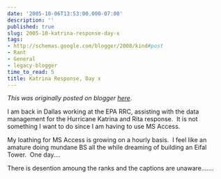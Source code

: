 ```yaml
---
date: '2005-10-06T13:53:00.000-07:00'
description: ''
published: true
slug: 2005-10-katrina-response-day-x
tags:
- http://schemas.google.com/blogger/2008/kind#post
- Rant
- General
- legacy-blogger
time_to_read: 5
title: Katrina Response, Day x
---
```


*This was originally posted on blogger [here](https://techshorts.blogspot.com/2005/10/katrina-response-day-x.html)*.

<p>I am back in Dallas working at the EPA RRC, assisting with the data management for the Hurricane Katrina and Rita response.&nbsp; It is not something I want to do since I am having to use MS Access.</p><p>My loathing for MS Access is growing on a hourly basis.&nbsp; I feel like an amature doing mundane BS all the while dreaming of building an Eifal Tower.&nbsp; One day&hellip;.</p><p>There is desention amoung the ranks and the captions are unaware&hellip;&hellip;.</p>